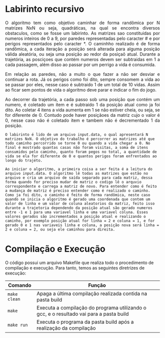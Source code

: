 # Labirinto recursivo

<p align="justify">
	O algoritmo tem como objetivo caminhar de forma randômica por N matrizes NxN ou seja, quadráticas, na qual se encontra diversos obstaculos, como se fosse um labirinto. As matrizes sao constituidas por numeros inteiros de 0 a 9, por paredes representadas pelo caracter # e por perigos representados pelo caracter *. O caminhho realizado é de forma randômica, a cada iteração a posição será alterada para alguma posição válida aleatória, ou seja uma posição ao redor da posiçaõ atual. Durante a trajetória, as posciçoes que contém numeros devem ser subtraidas em 1 a cada passagem, além disso ao passar por um perrigo a vida é consumida.
</p>

<p align="justify">
	Em relação as paredes, não a muito o que fazer a não ser desviar e continuar a rota. Já os perigos como foi dito, sempre consomem a vida ao se passar por eles, nesse caso é subtraido 1 de um total de 10 vidas. Assim ao ficar sem pontos de vida o algoritmo deve parar e indicar o fim do jogo.
</p>

<p align="justify">
	Ao decorrer da trajetória, a cada passo sob uma posição que contém um numero, é coletado um item e é subtraido 1 da posição atual como ja foi dito. Ao coletar 4 itens a vida aumenta em 1 se não estiver cheia, ou seja, se for diferente de 0. Contudo pode haver posiçãoes da matriz cujo o valor é 0, nesse caso não é coletado item e tambem não é decrementado 1 da posição.
</p>

<p align="justify">

	O labirinto é lido de um arquivo input.data, o qual apresentará N matrizes NxN. O objetivo do trabalho é percorrer as matrizes até que todo caminho percorrido se torne 0 ou quando a vida chegar a 0. No final é mostrado quantas casas não foram visitas, a soma de itens consumidos pelo caminho, quanto foram pegos no total, a quantidade de vida se ela for diferente de 0 e quantos perigos foram enfrentados ao longo do trajéto.
</p>

<p align="justify">
	
	Ao iniciar o algoritmo, a primeira coisa a ser feita é a leitura do arquivo input.data. O algoritmo lê todas as matrizes que estão no arquivo e cria um arquivo de saída separado para cada matriz, dessa forma quando for preciso mudar de matriz o codigo lê o arquvio correspondente e carrega a matriz de novo. Para entender como é feito a mudança de matriz é preciso entender como é realizado o caminho. Como ja foi dito, o caminho é feito de forma randômica, neste caso quando se inicia o algoritmo é gerado uma coordenada que contem um valor de linha e um valor de coluna aleatorios da matriz, feito isso durante a trajetoria dependendo da posição atual são gerado numeros entre -1 e 1 para uma variavel linha e uma variavel coluna. Esses valores gerados são incrementados a posição atual e realizando o caminho, por exemplo posição atual for linha = 2 e coluna = 1, e for gerado 0 e 1 nas variaveis linha e coluna, a posição nova será linha = 2 e coluna = 2, ou seja ele caminhou para direita. 
</p>


# Compilação e Execução

O código possui um arquivo Makefile que realiza todo o procedimento de compilação e execução. Para tanto, temos as seguintes diretrizes de execução:


| Comando                |  Função                                                                                           |                     
| -----------------------| ------------------------------------------------------------------------------------------------- |
|  `make clean`          | Apaga a última compilação realizada contida na pasta build                                        |
|  `make`                | Executa a compilação do programa utilizando o gcc, e o resultado vai para a pasta build           |
|  `make run`            | Executa o programa da pasta build após a realização da compilação                                 |
